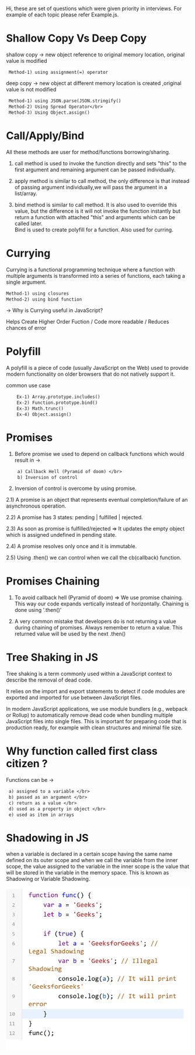 Hi, these are set of questions which were given priority in interviews.
For example of each topic please refer Example.js.


<h1> Shallow Copy Vs Deep Copy  </h1>

shallow copy -> new object reference to original memory location, original value is modified 

     Method-1) using assignment(=) operator 
  
deep copy -> new object at different memory location is created ,original value is not modified

     Method-1) using JSON.parse(JSON.stringify()    
     Method-2) Using Spread Operator</br> 
     Method-3) Using Object.assign()

<h1> Call/Apply/Bind </h1>

All these methods are user for method/functions borrowing/sharing.

1. call method is used to invoke the function directly and sets "this" to the first argument and remaining argument can be passed individually.

2. apply method is similar to call method, the only difference is that instead of passing argument individually,we will pass the argument in a list/array.

3. bind method is similar to call method. It is also used to override this value, but the difference is it will not invoke the function instantly but return a function with attached "this" and arguments which can be called later.</br>
Bind is used to create polyfill for a function. Also used for curring.

<h1> Currying </h1>

Currying is a functional programming technique where a function with multiple arguments is transformed into a series of functions, each taking a single argument.

    Method-1) using closures
    Method-2) using bind function

-> Why is Currying useful in JavaScript?

Helps Create Higher Order Fuction / Code more readable / Reduces chances of error 

<h1> Polyfill </h1>

A polyfill is a piece of code (usually JavaScript on the Web) used to provide modern functionality on older browsers that do not natively support it.

common use case 

        Ex-1) Array.prototype.includes()
        Ex-2) Function.prototype.bind()
        Ex-3) Math.trunc()
        Ex-4) Object.assign()

<h1> Promises </h1>

1) Before promise we used to depend on callback functions which would result in ->

        a) Callback Hell (Pyramid of doom) </br>
        b) Inversion of control

2. Inversion of control is overcome by using promise.

  2.1) A promise is an object that represents eventual completion/failure of an asynchronous operation.

  2.2) A promise has 3 states: pending | fulfilled | rejected.

  2.3)  As soon as promise is fulfilled/rejected => It updates the empty object which is assigned undefined in pending state.

  2.4) A promise resolves only once and it is immutable. 

  2.5) Using .then() we can control when we call the cb(callback) function.

<h1> Promises Chaining </h1>

1. To avoid callback hell (Pyramid of doom) => We use promise chaining. This way our code expands vertically instead of horizontally. Chaining is done using '.then()'

2. A very common mistake that developers do is not returning a value during chaining of promises. Always remember to return a value. This returned value will be used by the next .then()

<h1> Tree Shaking in JS</h1>

Tree shaking is a term commonly used within a JavaScript context to describe the removal of dead code.

It relies on the import and export statements to detect if code modules are exported and imported for use between JavaScript files.

In modern JavaScript applications, we use module bundlers (e.g., webpack or Rollup) to automatically remove dead code when bundling multiple JavaScript files into single files. This is important for preparing code that is production ready, for example with clean structures and minimal file size.

<h1> Why function called first class citizen ? </h1>

Functions can be -> 

     a) assigned to a variable </br>
     b) passed as an argument </br> 
     c) return as a value </br>
     d) used as a property in object </br>
     e) used as item in arrays

<h1> Shadowing in JS</h1>

when a variable is declared in a certain scope having the same name defined on its outer scope and when we call the variable from the inner scope, the value assigned to the variable in the inner scope is the value that will be stored in the variable in the memory space. This is known as Shadowing or Variable Shadowing.

![Shadowing](Shadowing.png)



